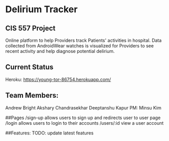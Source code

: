 # Delirium Tracker

## CIS 557 Project
Online platform to help Providers track Patients' activities in hospital. Data collected from AndroidWear watches is visualized for Providers to see recent activity and help diagnose potential delirium.

## Current Status
Heroku: https://young-tor-86754.herokuapp.com/

## Team Members:
Andrew Bright
Akshary Chandrasekhar
Deeptanshu Kapur
PM: Minsu Kim

##Pages
/sign-up allows users to sign up and redirects user to user page
/login allows users to login to their accounts
/users/:id view a user account


##Features:
TODO: update latest features


